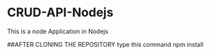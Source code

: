 # CRUD-API-Nodejs
This is a node Application in Nodejs

##AFTER CLONING THE REPOSITORY
type this command
npm install
